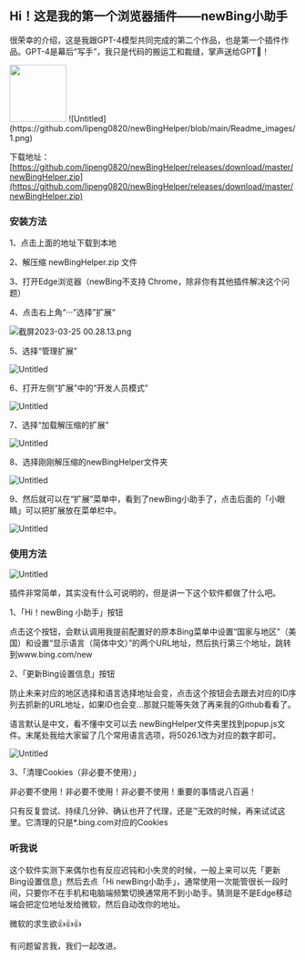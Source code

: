## Hi！这是我的第一个浏览器插件——newBing小助手

很荣幸的介绍，这是我跟GPT-4模型共同完成的第二个作品，也是第一个插件作品。GPT-4是幕后“写手”，我只是代码的搬运工和裁缝，掌声送给GPT👏！

<img src="https://github.com/lipeng0820/newBingHelper/blob/main/Readme_images/1.png" width="100px">
![Untitled](https://github.com/lipeng0820/newBingHelper/blob/main/Readme_images/1.png)

下载地址：[https://github.com/lipeng0820/newBingHelper/releases/download/master/newBingHelper.zip](https://github.com/lipeng0820/newBingHelper/releases/download/master/newBingHelper.zip)

### 安装方法

1、点击上面的地址下载到本地

2、解压缩 newBingHelper.zip 文件

3、打开Edge浏览器（newBing不支持 Chrome，除非你有其他插件解决这个问题）

4、点击右上角“···”选择”扩展“

![截屏2023-03-25 00.28.13.png](https://github.com/lipeng0820/newBingHelper/blob/main/Readme_images/2.png)

5、选择“管理扩展”

![Untitled](https://github.com/lipeng0820/newBingHelper/blob/main/Readme_images/3.png)

6、打开左侧“扩展”中的“开发人员模式”

![Untitled](https://github.com/lipeng0820/newBingHelper/blob/main/Readme_images/4.png)

7、选择“加载解压缩的扩展”

![Untitled](https://github.com/lipeng0820/newBingHelper/blob/main/Readme_images/5.png)

8、选择刚刚解压缩的newBingHelper文件夹

![Untitled](https://github.com/lipeng0820/newBingHelper/blob/main/Readme_images/6.png)

9、然后就可以在“扩展”菜单中，看到了newBing小助手了，点击后面的「小眼睛」可以把扩展放在菜单栏中。

![Untitled](https://github.com/lipeng0820/newBingHelper/blob/main/Readme_images/7.png)

### 使用方法

![Untitled](https://github.com/lipeng0820/newBingHelper/blob/main/Readme_images/8.png)

插件非常简单，其实没有什么可说明的，但是讲一下这个软件都做了什么吧。

1、「Hi！newBing 小助手」按钮

点击这个按钮，会默认调用我提前配置好的原本Bing菜单中设置“国家与地区”（美国）和设置“显示语言（简体中文）”的两个URL地址，然后执行第三个地址，跳转到www.bing.com/new

2、「更新Bing设置信息」按钮

防止未来对应的地区选择和语言选择地址会变，点击这个按钮会去跟去对应的ID序列去抓新的URL地址，如果ID也会变…那就只能等失效了再来我的Github看看了。

语言默认是中文，看不懂中文可以去 newBingHelper文件夹里找到popup.js文件。末尾处我给大家留了几个常用语言选项，将5026.1改为对应的数字即可。

![Untitled](https://github.com/lipeng0820/newBingHelper/blob/main/Readme_images/9.png)

3、「清理Cookies（非必要不使用）」

非必要不使用！非必要不使用！非必要不使用！重要的事情说八百遍！

只有反复尝试、持续几分钟、确认也开了代理，还是™无效的时候，再来试试这里。它清理的只是*.bing.com对应的Cookies

### 听我说

这个软件实测下来偶尔也有反应迟钝和小失灵的时候，一般上来可以先「更新Bing设置信息」然后去点「Hi newBing小助手」，通常使用一次能管很长一段时间，只要你不在手机和电脑端频繁切换通常用不到小助手。猜测是不是Edge移动端会把定位地址发给微软，然后自动改你的地址。

微软的求生欲👍👍👍

有问题留言我，我们一起改进。
